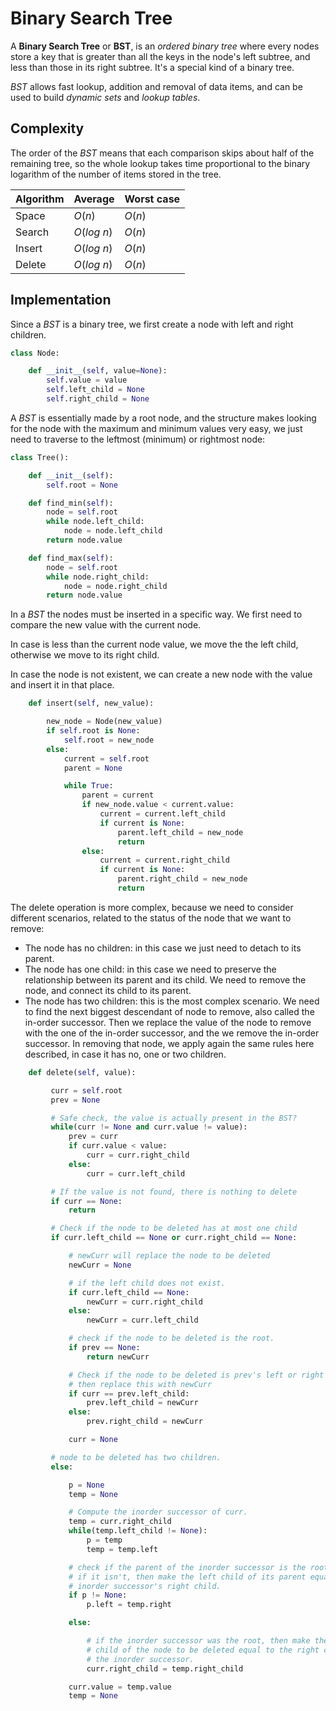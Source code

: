 # Binary Search Tree

A **Binary Search Tree** or **BST**, is an _ordered binary tree_ where every nodes store a key that is greater than all the keys in the node's left subtree, and less than those in its right subtree. It's a special kind of a binary tree.

_BST_ allows fast lookup, addition and removal of data items, and can be used to build _dynamic sets_ and _lookup tables_.

## Complexity

The order of the _BST_ means that each comparison skips about half of the remaining tree, so the whole lookup takes time proportional to the binary logarithm of the number of items stored in the tree.

Algorithm | Average | Worst case
:-- | :-- | :--
Space  | $O(n)$     | $O(n)$
Search | $O(log\ n)$ | $O(n)$
Insert | $O(log\ n)$ | $O(n)$
Delete | $O(log\ n)$ | $O(n)$

## Implementation

Since a _BST_ is a binary tree, we first create a node with left and right children.

```python
class Node:

    def __init__(self, value=None):
        self.value = value
        self.left_child = None
        self.right_child = None
```

A _BST_ is essentially made by a root node, and the structure makes looking for the node with the maximum and minimum values very easy, we just need to traverse to the leftmost (minimum) or rightmost node:

```python
class Tree():

    def __init__(self):
        self.root = None

    def find_min(self):
        node = self.root
        while node.left_child:
            node = node.left_child
        return node.value

    def find_max(self):
        node = self.root
        while node.right_child:
            node = node.right_child
        return node.value
```

In a _BST_ the nodes must be inserted in a specific way. We first need to compare the new value with the current node.

In case is less than the current node value, we move the the left child, otherwise we move to its right child.

In case the node is not existent, we can create a new node with the value and insert it in that place.

```python
    def insert(self, new_value):

        new_node = Node(new_value)
        if self.root is None:
            self.root = new_node
        else:
            current = self.root
            parent = None

            while True:
                parent = current
                if new_node.value < current.value:
                    current = current.left_child
                    if current is None:
                        parent.left_child = new_node
                        return
                else:
                    current = current.right_child
                    if current is None:
                        parent.right_child = new_node
                        return
```

The delete operation is more complex, because we need to consider different scenarios, related to the status of the node that we want to remove:

- The node has no children: in this case we just need to detach to its parent.
- The node has one child: in this case we need to preserve the relationship between its parent and its child. We need to remove the node, and connect its child to its parent.
- The node has two children: this is the most complex scenario. We need to find the next biggest descendant of node to remove, also called the in-order successor. Then we replace the value of the node to remove with the one of the in-order successor, and the we remove the in-order successor. In removing that node, we apply again the same rules here described, in case it has no, one or two children.

```python
    def delete(self, value):

         curr = self.root
         prev = None

         # Safe check, the value is actually present in the BST?
         while(curr != None and curr.value != value):
             prev = curr
             if curr.value < value:
                 curr = curr.right_child
             else:
                 curr = curr.left_child

         # If the value is not found, there is nothing to delete
         if curr == None:
             return

         # Check if the node to be deleted has at most one child
         if curr.left_child == None or curr.right_child == None:

             # newCurr will replace the node to be deleted
             newCurr = None

             # if the left child does not exist.
             if curr.left_child == None:
                 newCurr = curr.right_child
             else:
                 newCurr = curr.left_child

             # check if the node to be deleted is the root.
             if prev == None:
                 return newCurr

             # Check if the node to be deleted is prev's left or right child and
             # then replace this with newCurr
             if curr == prev.left_child:
                 prev.left_child = newCurr
             else:
                 prev.right_child = newCurr

             curr = None

         # node to be deleted has two children.
         else:

             p = None
             temp = None

             # Compute the inorder successor of curr.
             temp = curr.right_child
             while(temp.left_child != None):
                 p = temp
                 temp = temp.left

             # check if the parent of the inorder successor is the root or not.
             # if it isn't, then make the left child of its parent equal to the
             # inorder successor's right child.
             if p != None:
                 p.left = temp.right

             else:

                 # if the inorder successor was the root, then make the right
                 # child of the node to be deleted equal to the right child of
                 # the inorder successor.
                 curr.right_child = temp.right_child

             curr.value = temp.value
             temp = None
```
